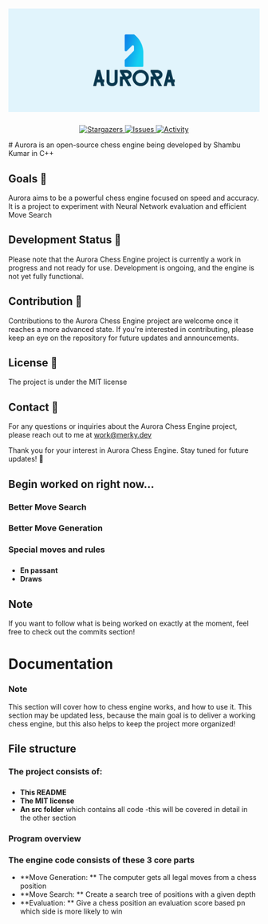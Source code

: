 # ![Logo](docs/cover.png)
<p align="center">
	<a href="https://github.com/ShambuKumar/Aurora/stargazers">
		<img alt="Stargazers" src="https://img.shields.io/github/stars/ShambuKumar/Aurora?style=for-the-badge&logo=starship&color=C9CBFF&logoColor=D9E0EE&labelColor=302D41">
  </a>
	<a href="https://github.com/ShambuKumar/Aurora/issues">
		<img alt="Issues" src="https://img.shields.io/github/issues/ShambuKumar/Aurora?style=for-the-badge&logo=gitbook&color=B5E8E0&logoColor=D9E0EE&labelColor=302D41">
  </a>
  <a href="https://github.com/ShambuKumar/Aurora/activity">
		<img alt="Activity" src="https://img.shields.io/github/commit-activity/m/ShambuKumar/Aurora?style=for-the-badge&logo=github&color=DDB6F2&logoColor=D9E0EE&labelColor=302D41">
  </a>
</p>
# Aurora is an open-source chess engine being developed by Shambu Kumar in C++

## Goals :dart:

Aurora aims to be a powerful chess engine focused on speed and accuracy. 
It is a project to experiment with Neural Network evaluation and efficient Move Search
## Development Status :construction:
Please note that the Aurora Chess Engine project is currently a work in progress and not ready for use. Development is ongoing, and the engine is not yet fully functional.

## Contribution :raised_hands:

Contributions to the Aurora Chess Engine project are welcome once it reaches a more advanced state. If you're interested in contributing, please keep an eye on the repository for future updates and announcements.

## License :page_with_curl:

The project is under the MIT license

## Contact :email:

For any questions or inquiries about the Aurora Chess Engine project, please reach out to me at work@merky.dev

Thank you for your interest in Aurora Chess Engine. Stay tuned for future updates! :rocket:

## Begin worked on right now...
### Better Move Search
### Better Move Generation
### Special moves and rules
###
 - **En passant**
- **Draws**
###
## Note
If you want to follow what is being worked on exactly at the moment, feel free to check out the commits section!
# Documentation
### Note 
This section will cover how to chess engine works, and how to use it. This section may be updated less, because the main goal is to deliver a working chess engine, but this also helps to keep the project more organized!
## File structure
### The project consists of:
###
- **This README**
- **The MIT license**
- **An src folder**
which contains all code -this will be covered in detail in the other section
###
### Program overview
### The engine code consists of these 3 core parts
- **Move Generation: **
The computer gets all legal moves from a chess position
- **Move Search: **
Create a search tree of positions with a given depth
- **Evaluation: ** 
Give a chess position an evaluation score based pn which side is more likely to win

